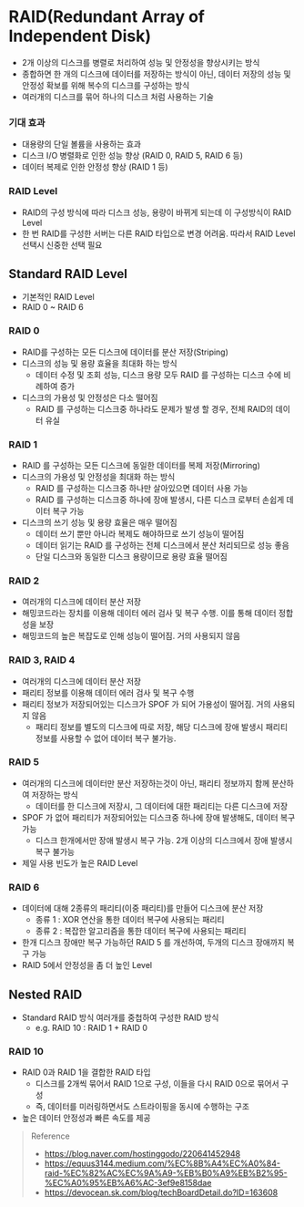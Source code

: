 # RAID(Redundant Array of Independent Disk)
* 2개 이상의 디스크를 병렬로 처리하여 성능 및 안정성을 향상시키는 방식 
* 종합하면 한 개의 디스크에 데이터를 저장하는 방식이 아닌, 데이터 저장의 성능 및 안정성 확보를 위해 복수의 디스크를 구성하는 방식 
* 여러개의 디스크를 묶어 하나의 디스크 처럼 사용하는 기술

### 기대 효과
* 대용량의 단일 볼륨을 사용하는 효과
* 디스크 I/O 병렬화로 인한 성능 향상 (RAID 0, RAID 5, RAID 6 등)
* 데이터 복제로 인한 안정성 향상 (RAID 1 등)

### RAID Level
* RAID의 구성 방식에 따라 디스크 성능, 용량이 바뀌게 되는데 이 구성방식이 RAID Level  
* 한 번 RAID를 구성한 서버는 다른 RAID 타입으로 변경 어려움. 따라서 RAID Level 선택시 신중한 선택 필요


## Standard RAID Level
* 기본적인 RAID Level
* RAID 0 ~ RAID 6

### RAID 0
* RAID를 구성하는 모든 디스크에 데이터를 분산 저장(Striping)
* 디스크의 성능 및 용량 효율을 최대화 하는 방식
  * 데이터 수정 및 조회 성능, 디스크 용량 모두 RAID 를 구성하는 디스크 수에 비례하여 증가 
* 디스크의 가용성 및 안정성은 다소 떨어짐
  * RAID 를 구성하는 디스크중 하나라도 문제가 발생 할 경우, 전체 RAID의 데이터 유실

### RAID 1
* RAID 를 구성하는 모든 디스크에 동일한 데이터를 복제 저장(Mirroring)
* 디스크의 가용성 및 안정성을 최대화 하는 방식
  * RAID 를 구성하는 디스크중 하나만 살아있으면 데이터 사용 가능
  * RAID 를 구성하는 디스크중 하나에 장애 발생시, 다른 디스크 로부터 손쉽게 데이터 복구 가능
* 디스크의 쓰기 성능 및 용량 효율은 매우 떨어짐
  * 데이터 쓰기 뿐만 아니라 복제도 해야하므로 쓰기 성능이 떨어짐
  * 데이터 읽기는 RAID 를 구성하는 전체 디스크에서 분산 처리되므로 성능 좋음
  * 단일 디스크와 동일한 디스크 용량이므로 용량 효율 떨어짐

### RAID 2
* 여러개의 디스크에 데이터 분산 저장
* 해밍코드라는 장치를 이용해 데이터 에러 검사 및 복구 수행. 이를 통해 데이터 정합성을 보장
* 해밍코드의 높은 복잡도로 인해 성능이 떨어짐. 거의 사용되지 않음

### RAID 3, RAID 4
* 여러개의 디스크에 데이터 분산 저장
* 패리티 정보를 이용해 데이터 에러 검사 및 복구 수행
* 패리티 정보가 저장되어있는 디스크가 SPOF 가 되어 가용성이 떨어짐. 거의 사용되지 않음
  * 패리티 정보를 별도의 디스크에 따로 저장, 해당 디스크에 장애 발생시 패리티 정보를 사용할 수 없어 데이터 복구 불가능.

### RAID 5
* 여러개의 디스크에 데이터만 분산 저장하는것이 아닌, 패리티 정보까지 함께 분산하여 저장하는 방식
  * 데이터를 한 디스크에 저장시, 그 데이터에 대한 패리티는 다른 디스크에 저장
* SPOF 가 없어 패리티가 저장되어있는 디스크중 하나에 장애 발생해도, 데이터 복구 가능
  * 디스크 한개에서만 장애 발생시 복구 가능. 2개 이상의 디스크에서 장애 발생시 복구 불가능
* 제일 사용 빈도가 높은 RAID Level 

### RAID 6
* 데이터에 대해 2종류의 패리티(이중 패리티)를 만들어 디스크에 분산 저장
  * 종류 1 : XOR 연산을 통한 데이터 복구에 사용되는 패리티
  * 종류 2 : 복잡한 알고리즘을 통한 데이터 복구에 사용되는 패리티
* 한개 디스크 장애만 복구 가능하던 RAID 5 를 개선하여, 두개의 디스크 장애까지 복구 가능
* RAID 5에서 안정성을 좀 더 높인 Level


## Nested RAID
* Standard RAID 방식 여러개를 중첩하여 구성한 RAID 방식
  * e.g. RAID 10 : RAID 1 + RAID 0

### RAID 10
* RAID 0과 RAID 1을 결합한 RAID 타입
  * 디스크를 2개씩 묶어서 RAID 1으로 구성, 이들을 다시 RAID 0으로 묶어서 구성
  * 즉, 데이터를 미러링하면서도 스트라이핑을 동시에 수행하는 구조
* 높은 데이터 안정성과 빠른 속도를 제공

> Reference
> * https://blog.naver.com/hostinggodo/220641452948
> * https://equus3144.medium.com/%EC%8B%A4%EC%A0%84-raid-%EC%82%AC%EC%9A%A9-%EB%B0%A9%EB%B2%95-%EC%A0%95%EB%A6%AC-3ef9e8158dae
> * https://devocean.sk.com/blog/techBoardDetail.do?ID=163608
